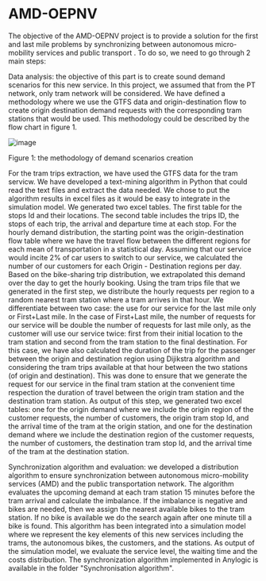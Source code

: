 # AMD-OEPNV


The objective of the AMD-OEPNV project is to provide a solution for the first and last mile problems by synchronizing between autonomous micro-mobility services and public transport . To do so, we need to go through 2 main steps:

Data analysis: the objective of this part is to create sound demand scenarios for this new service. In this project, we assumed that from the PT network, only tram network will be considered. We have defined a methodology where we use the GTFS data and origin-destination flow to create origin destination demand requests with the corresponding tram stations that would be used. This methodology could be described by the flow chart in figure 1.

![image](https://github.com/ImenHS/AMD-OEPNV/assets/40597950/424c76b5-cabb-411e-9d49-b791ff87ea08)

Figure 1: the methodology of demand scenarios creation

For the tram trips extraction, we have used the GTFS data for the tram servicw. We have developed a text-mining algorithm in Python that could read the text files and extract the data needed. We chose to put the algorithm results in excel files as it would be easy to integrate in the simulation model. We generated two excel tables. The first table for the stops Id and their locations. The second table includes the trips ID, the stops of each trip, the arrival and departure time at each stop. For the hourly demand distribution, the starting point was the origin-destination flow table where we have the travel flow between the different regions for each mean of transportation in a statistical day. Assuming that our service would incite 2% of car users to switch to our service, we calculated the number of our customers for each Origin - Destination regions per day. Based on the bike-sharing trip distribution, we extrapolated this demand over the day to get the hourly booking. Using the tram trips file that we generated in the first step, we distribute the hourly requests per region to a random nearest tram station where a tram arrives in that hour. We differentiate between two case: the use for our service for the last mile only or First+Last mile. In the case of First+Last mile, the number of requests for our service will be double the number of requests for last mile only, as the customer will use our service twice: first from their initial location to the tram station and second from the tram station to the final destination. For this case, we have also calculated the duration of the trip for the passenger between the origin and destination region using Dijikstra algorithm and considering the tram trips available at that hour between the two stations (of origin and destination). This was done to ensure that we generate the request for our service in the final tram station at the convenient time respection the duration of travel between the origin tram station and the destination tram station. As output of this step, we generated two excel tables: one for the origin demand where we include the origin region of the customer requests, the number of customers, the origin tram stop Id, and the arrival time of the tram at the origin station, and one for the destination demand where we include the destination region of the customer requests, the number of customers, the destination tram stop Id, and the arrival time of the tram at the destination station.

Synchronization algorithm and evaluation: we developed a distribution algorithm to ensure synchronization between autonomous micro-mobility services (AMD) and the public transportation network. The algorithm evaluates the upcoming demand at each tram station 15 minutes before the tram arrival and calculate the imbalance. If the imbalance is negative and bikes are needed, then we assign the nearest available bikes to the tram station. If no bike is available we do the search again after one minute till a bike is found. This algorithm has been integrated into a simulation model where we represent the key elements of this new services including the trams, the autonomous bikes, the customers, and the stations. As output of the simulation model, we evaluate the service level, the waiting time and the costs distribution. The synchronization algorithm implemented in Anylogic is available in the folder "Synchronisation algorithm".
